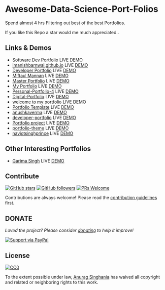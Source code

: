# Awesome-Data-Science-Port-Folios
Spend almost 4 hrs Filtering out best of the best Portfolios.

If you like this Repo a star would me much appreciated..
## Links & Demos
- [Software Dev Portfolio](https://github.com/techyhoney/techyhoney.github.io) LIVE [DEMO](https://www.hitengoyal.me/)
- [imanishbarnwal.github.io](https://github.com/imanishbarnwal/imanishbarnwal.github.io) LIVE [DEMO](https://www.manishweb.xyz)  
- [Developer Portfolio](https://github.com/Roshankrsoni/Roshankrsoni.github.io) LIVE [DEMO](https://roshankrsoni.github.io/)
- [Miftaul Mannan](https://github.com/Tasin5541/portfolio) LIVE [DEMO](https://tasin5541.github.io/)
- [Master Portfolio](https://github.com/ashutosh1919/masterPortfolio) LIVE [DEMO](https://ashutoshhathidara.com/#/home)
- [My Portfolio](https://github.com/omkar-ghotekar/omkar-ghotekar.github.io) LIVE [DEMO](http://omkarghotekar.me/)
- [Personal-Portfolio-4](https://github.com/montasim/Personal-Portfolio-4) LIVE [DEMO](https://montasim.github.io/Personal-Portfolio-4/)
- [Digital-Portfolio](https://github.com/Anglesvar/Digital-Portfolio) LIVE [DEMO](https://anglesvar.netlify.app/)
- [welcome to my portfolio ](https://github.com/alok722/alokraj.tech) LIVE [DEMO](https://alokraj.tech/)
- [Portfolio Template](https://portfolio-template.surge.sh/) LIVE [DEMO](https://portfolio-template.surge.sh/)
- [anushkaverma](https://github.com/verma-anushka/anushkaverma) LIVE [DEMO](https://verma-anushka.github.io/anushkaverma/)
- [developer-portfolio](https://github.com/ysherqawi/developer-portfolio) LIVE [DEMO](https://ysherqawi.github.io/#/)
- [Portfolio project](https://github.com/poonam9009/portfolio) LIVE [DEMO](https://dnyaneshwarsakhare.github.io/Portfolio/)
- [portfolio-theme](https://github.com/Md-Saad/portfolio-theme) LIVE [DEMO](https://md-saad.github.io/portfolio-theme/)
- [navjotsinghprince](https://github.com/navjotsinghprince/navjotsinghprince.github.io) LIVE [DEMO](https://navjotsinghprince.github.io/)

## Other Interesting Portfolios
- [Garima Singh](https://github.com/garimasingh128) LIVE [DEMO](http://garimasingh.me/)

  
## Contribute

[![GitHub stars](https://img.shields.io/github/stars/Naereen/StrapDown.js.svg?style=social&label=Star&maxAge=2592000)](https://github.com/itzanuragsinghania?tab=stars)
[![GitHub followers](https://img.shields.io/github/followers/Naereen.svg?style=social&label=Follow&maxAge=2592000)](https://github.com/itzanuragsinghania?tab=followers)
[![PRs Welcome](https://img.shields.io/badge/PRs-welcome-brightgreen.svg?style=flat-square)](http://makeapullrequest.com)



Contributions are always welcome!
Please read the [contribution guidelines](contributing.md) first.

## DONATE
<i>Loved the project? Please consider [donating](https://www.paypal.com/paypalme/dracarysinc) to help it improve!</i>

[![Support via PayPal](https://cdn.rawgit.com/twolfson/paypal-github-button/1.0.0/dist/button.svg)](https://www.paypal.com/paypalme/dracarysinc)

## License 

[![CC0](https://licensebuttons.net/p/zero/1.0/88x31.png)](https://creativecommons.org/publicdomain/zero/1.0/)

To the extent possible under law, [Anurag Singhania](https://github.com/itzanuragsinghania) has waived all copyright and related or neighboring rights to this work.
